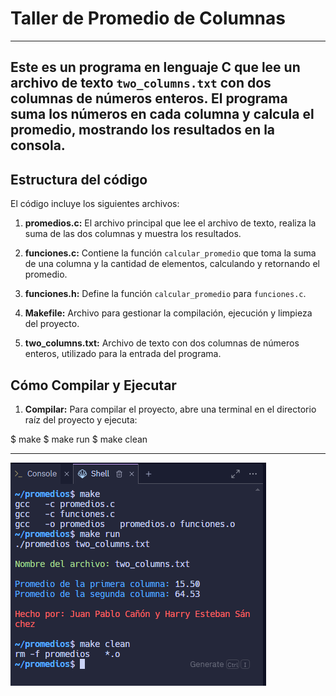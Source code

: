 # Taller de Promedio de Columnas
---
Este es un programa en lenguaje C que lee un archivo de texto `two_columns.txt` con dos columnas de números enteros. El programa suma los números en cada columna y calcula el promedio, mostrando los resultados en la consola.
---
## Estructura del código

El código incluye los siguientes archivos:

1. **promedios.c:** El archivo principal que lee el archivo de texto, realiza la suma de las dos columnas y muestra los resultados.

2. **funciones.c:** Contiene la función `calcular_promedio` que toma la suma de una columna y la cantidad de elementos, calculando y retornando el promedio.

3. **funciones.h:** Define la función `calcular_promedio` para `funciones.c`.

4. **Makefile:** Archivo para gestionar la compilación, ejecución y limpieza del proyecto.

5. **two_columns.txt:** Archivo de texto con dos columnas de números enteros, utilizado para la entrada del programa.

## Cómo Compilar y Ejecutar

1. **Compilar:** Para compilar el proyecto, abre una terminal en el directorio raíz del proyecto y ejecuta:

$ make
$ make run
$ make clean

---
![alt text](image.png)
